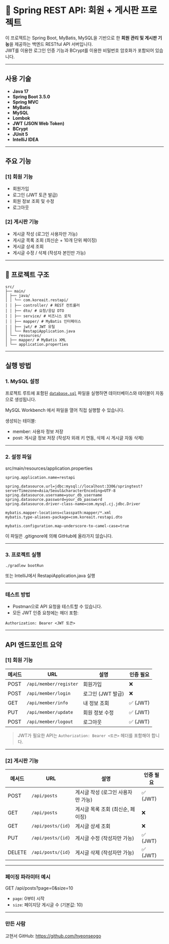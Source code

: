 # 📘 Spring REST API: 회원 + 게시판 프로젝트

이 프로젝트는 Spring Boot, MyBatis, MySQL을 기반으로 한 **회원 관리 및 게시판 기능**을 제공하는 백엔드 RESTful API 서버입니다.  
JWT를 이용한 로그인 인증 기능과 BCrypt를 이용한 비밀번호 암호화가 포함되어 있습니다.

---

## 사용 기술

- **Java 17**
- **Spring Boot 3.5.0**
- **Spring MVC**
- **MyBatis**
- **MySQL**
- **Lombok**
- **JWT (JSON Web Token)**
- **BCrypt**
- **JUnit 5**
- **IntelliJ IDEA**

---

## 주요 기능

### [1] 회원 기능

- 회원가입
- 로그인 (JWT 토큰 발급)
- 회원 정보 조회 및 수정
- 로그아웃

### [2] 게시판 기능

- 게시글 작성 (로그인 사용자만 가능)
- 게시글 목록 조회 (최신순 + 10개 단위 페이징)
- 게시글 상세 조회
- 게시글 수정 / 삭제 (작성자 본인만 가능)

---

## 📁 프로젝트 구조

```
src/
├── main/
│ ├── java/
│ │ └── com.koreait.restapi/
│ │ ├── controller/ # REST 컨트롤러
│ │ ├── dto/ # 요청/응답 DTO
│ │ ├── service/ # 비즈니스 로직
│ │ ├── mapper/ # MyBatis 인터페이스
│ │ ├── jwt/ # JWT 유틸
│ │ └── RestapiApplication.java
│ └── resources/
│ ├── mapper/ # MyBatis XML
│ └── application.properties
```

---

## 실행 방법

### 1. MySQL 설정
프로젝트 루트에 포함된 [`database.sql`](./database.sql) 파일을 실행하면 데이터베이스와 테이블이 자동으로 생성됩니다.

MySQL Workbench 에서 파일을 열어 직접 실행할 수 있습니다.

생성되는 테이블:
- member: 사용자 정보 저장
- post: 게시글 정보 저장 (작성자 외래 키 연동, 삭제 시 게시글 자동 삭제)

---

### 2. 설정 파일
src/main/resources/application.properties
```
spring.application.name=restapi

spring.datasource.url=jdbc:mysql://localhost:3306/springtest?serverTimezone=Asia/Seoul&characterEncoding=UTF-8
spring.datasource.username=your_db_username
spring.datasource.password=your_db_password
spring.datasource.driver-class-name=com.mysql.cj.jdbc.Driver

mybatis.mapper-locations=classpath:mapper/*.xml
mybatis.type-aliases-package=com.koreait.restapi.dto

mybatis.configuration.map-underscore-to-camel-case=true
```
이 파일은 .gitignore에 의해 GitHub에 올라가지 않습니다.

---

### 3. 프로젝트 실행
```
./gradlew bootRun
```
또는 IntelliJ에서 RestapiApplication.java 실행

---

### 테스트 방법
- Postman으로 API 요청을 테스트할 수 있습니다.
- 모든 JWT 인증 요청에는 헤더 포함:
```
Authorization: Bearer <JWT 토큰>
```
---
## API 엔드포인트 요약

### [1] 회원 기능

| 메서드 | URL                         | 설명                         | 인증 필요 |
|--------|------------------------------|------------------------------|-----------|
| POST   | `/api/member/register`       | 회원가입                     | ❌        |
| POST   | `/api/member/login`          | 로그인 (JWT 발급)            | ❌        |
| GET    | `/api/member/info`           | 내 정보 조회                 | ✅ (JWT)  |
| PUT    | `/api/member/update`         | 회원 정보 수정               | ✅ (JWT)  |
| POST   | `/api/member/logout`         | 로그아웃                     | ✅ (JWT)  |

>  JWT가 필요한 API는 `Authorization: Bearer <토큰>` 헤더를 포함해야 합니다.

---

###  [2] 게시판 기능

| 메서드 | URL                   | 설명                                  | 인증 필요 |
|--------|------------------------|---------------------------------------|-----------|
| POST   | `/api/posts`           | 게시글 작성 (로그인 사용자만 가능)    | ✅ (JWT)  |
| GET    | `/api/posts`           | 게시글 목록 조회 (최신순, 페이징)     | ❌        |
| GET    | `/api/posts/{id}`      | 게시글 상세 조회                       | ❌        |
| PUT    | `/api/posts/{id}`      | 게시글 수정 (작성자만 가능)           | ✅ (JWT)  |
| DELETE | `/api/posts/{id}`      | 게시글 삭제 (작성자만 가능)           | ✅ (JWT)  |

---

### 페이징 파라미터 예시

GET /api/posts?page=0&size=10

- `page`: 0부터 시작
- `size`: 페이지당 게시글 수 (기본값: 10)

---

### 만든 사람
고현서
GitHub: https://github.com/hyeonseogo






